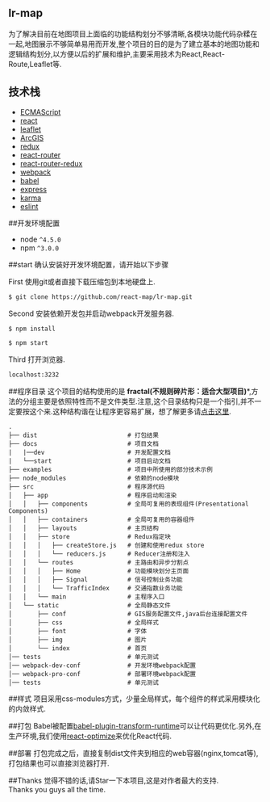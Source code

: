 ## lr-map 
为了解决目前在地图项目上面临的功能结构划分不够清晰,各模块功能代码杂糅在一起,地图展示不够简单易用而开发,整个项目的目的是为了建立基本的地图功能和逻辑结构划分,以方便以后的扩展和维护,主要采用技术为React,React-Route,Leaflet等.      

## 技术栈
* [ECMAScript](https://github.com/lukehoban/es6features)
* [react](https://github.com/facebook/react)
* [leaflet](https://github.com/Leaflet/Leaflet)
* [ArcGIS](https://github.com/Esri/esri-leaflet)
* [redux](https://github.com/rackt/redux)
* [react-router](https://github.com/rackt/react-router)
* [react-router-redux](https://github.com/rackt/react-router-redux)
* [webpack](https://github.com/webpack/webpack)
* [babel](https://github.com/babel/babel)
* [express](https://github.com/expressjs/express)
* [karma](https://github.com/karma-runner/karma)
* [eslint](http://eslint.org)   

##开发环境配置
* node `^4.5.0`
* npm `^3.0.0`     

##start
确认安装好开发环境配置，请开始以下步骤  

First 使用git或者直接下载压缩包到本地硬盘上.
```bash
$ git clone https://github.com/react-map/lr-map.git
```
Second 安装依赖开发包并启动webpack开发服务器.
```bash
$ npm install

$ npm start
```
Third 打开浏览器.
```bash
localhost:3232
```
##程序目录
这个项目的结构使用的是 **fractal(不规则碎片形：适合大型项目)***,方法的分组主要是依照特性而不是文件类型.注意,这个目录结构只是一个指引,并不一定要按这个来.这种结构谐在让程序更容易扩展，想了解更多请[点击这里](https://github.com/justingreenberg).
```
.
├── dist                         # 打包结果
├── docs                         # 项目文档
|   |──dev                       # 开发配置文档
|   └──start                     # 项目启动文档
├── examples                     # 项目中所使用的部分技术示例              
├── node_modules                 # 依赖的node模块
├── src                          # 程序源代码
│   ├── app                      # 程序启动和渲染
│   │   ├── components           # 全局可复用的表现组件(Presentational Components)
│   │   ├── containers           # 全局可复用的容器组件
│   │   ├── layouts              # 主页结构
│   │   ├── store                # Redux指定块
│   │   │   ├── createStore.js   # 创建和使用redux store
│   │   │   └── reducers.js      # Reducer注册和注入
│   │   └── routes               # 主路由和异步分割点
│   │   │   ├── Home             # 功能模块划分主页面
│   │   │   ├── Signal           # 信号控制业务功能
│   │   │   └── TrafficIndex     # 交通指数业务功能
│   │   └── main                 # 主程序入口
│   └── static                   # 全局静态文件
│       ├── conf                 # GIS服务配置文件,java后台连接配置文件
│       ├── css                  # 全局样式
│       ├── font                 # 字体
│       ├── img                  # 图片
│       └── index                # 首页 
│── tests                        # 单元测试
│── webpack-dev-conf             # 开发环境webpack配置
│── webpack-pro-conf             # 部署环境webpack配置
│── tests                        # 单元测试
```
##样式
项目采用css-modules方式，少量全局样式，每个组件的样式采用模块化的内敛样式.       

##打包
Babel被配置[babel-plugin-transform-runtime](https://www.npmjs.com/package/babel-plugin-transform-runtime)可以让代码更优化.另外,在生产环境,我们使用[react-optimize](https://github.com/thejameskyle/babel-react-optimize)来优化React代码.    

##部署
打包完成之后，直接复制dist文件夹到相应的web容器(nginx,tomcat等),打包结果也可以直接浏览器打开.    

##Thanks
觉得不错的话,请Star一下本项目,这是对作者最大的支持.              
Thanks you guys all the time.     